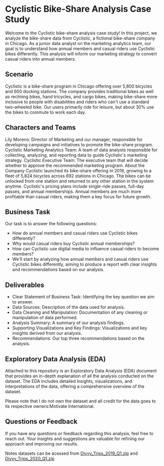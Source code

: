 # Cyclistic Bike-Share Analysis Case Study
Welcome to the Cyclistic bike-share analysis case study! In this project, we analyze the bike-share data from Cyclistic, a fictional bike-share company in Chicago. As a junior data analyst on the marketing analytics team, our goal is to understand how annual members and casual riders use Cyclistic bikes differently. This analysis will inform our marketing strategy to convert casual riders into annual members.

## Scenario
Cyclistic is a bike-share program in Chicago offering over 5,800 bicycles and 600 docking stations. The company provides traditional bikes as well as reclining bikes, hand tricycles, and cargo bikes, making bike-share more inclusive to people with disabilities and riders who can't use a standard two-wheeled bike. Our users primarily ride for leisure, but about 30% use the bikes to commute to work each day.

## Characters and Teams
Lily Moreno: Director of Marketing and our manager, responsible for developing campaigns and initiatives to promote the bike-share program.
Cyclistic Marketing Analytics Team: A team of data analysts responsible for collecting, analyzing, and reporting data to guide Cyclistic's marketing strategy.
Cyclistic Executive Team: The executive team that will decide whether to approve the recommended marketing program.
About the Company
Cyclistic launched its bike-share offering in 2016, growing to a fleet of 5,824 bicycles across 692 stations in Chicago. The bikes can be unlocked from one station and returned to any other station in the system anytime. Cyclistic's pricing plans include single-ride passes, full-day passes, and annual memberships. Annual members are much more profitable than casual riders, making them a key focus for future growth.

## Business Task
Our task is to answer the following questions:

* How do annual members and casual riders use Cyclistic bikes differently?
* Why would casual riders buy Cyclistic annual memberships?
* How can Cyclistic use digital media to influence casual riders to become members?
* We'll start by analyzing how annual members and casual riders use Cyclistic bikes differently, aiming to produce a report with clear insights and recommendations based on our analysis.

## Deliverables
* Clear Statement of Business Task: Identifying the key question we aim to answer.
* Data Sources: Description of the data used for analysis.
* Data Cleaning and Manipulation: Documentation of any cleaning or manipulation of data performed.
* Analysis Summary: A summary of our analysis findings.
* Supporting Visualizations and Key Findings: Visualizations and key insights derived from our analysis.
* Recommendations: Our top three recommendations based on the analysis.


## Exploratory Data Analysis (EDA)

Attached to this repository is an Exploratory Data Analysis (EDA) document that provides an in-depth explanation of all the analysis conducted on the dataset. The EDA includes detailed insights, visualizations, and interpretations of the data, offering a comprehensive overview of the dataset.

Please note that I do not own the dataset and all credit for the data goes to its respective owners:Motivate International.

## Questions or Feedback
If you have any questions or feedback regarding this analysis, feel free to reach out. Your insights and suggestions are valuable for refining our approach and improving our results.

Notes datasets can be acessed from [Divvy_Trips_2019_Q1.zip](https://divvy-tripdata.s3.amazonaws.com/Divvy_Trips_2019_Q1.zip) and [Divvy_Trips_2020_Q1.zip](https://divvy-tripdata.s3.amazonaws.com/Divvy_Trips_2020_Q1.zip)
